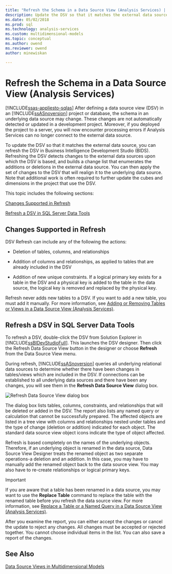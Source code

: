 ```yaml
---
title: "Refresh the Schema in a Data Source View (Analysis Services) | Microsoft Docs"
description: Update the DSV so that it matches the external data source by refreshing the DSV in Business Intelligence Development Studio (BIDS).
ms.date: 05/02/2018
ms.prod: sql
ms.technology: analysis-services
ms.custom: multidimensional-models
ms.topic: conceptual
ms.author: owend
ms.reviewer: owend
author: minewiskan

---
```

# Refresh the Schema in a Data Source View (Analysis Services)
[!INCLUDE[ssas-appliesto-sqlas](../includes/ssas-appliesto-sqlas.md)]
  After defining a data source view (DSV) in an [!INCLUDE[ssASnoversion](../includes/ssasnoversion-md.md)] project or database, the schema in an underlying data source may change. These changes are not automatically detected or updated in a development project. Moreover, if you deployed the project to a server, you will now encounter processing errors if Analysis Services can no longer connect to the external data source.  
  
 To update the DSV so that it matches the external data source, you can refresh the DSV in Business Intelligence Development Studio (BIDS). Refreshing the DSV detects changes to the external data sources upon which the DSV is based, and builds a change list that enumerates the additions or deletions in the external data source. You can then apply the set of changes to the DSV that will realign it to the underlying data source. Note that additional work is often required to further update the cubes and dimensions in the project that use the DSV.  
  
 This topic includes the following sections:  
  
 [Changes Supported in Refresh](#bkmk_changlist)  
  
 [Refresh a DSV in SQL Server Data Tools](#bkmk_DSVrefresh)  
  
##  <a name="bkmk_changlist"></a> Changes Supported in Refresh  
 DSV Refresh can include any of the following the actions:  
  
-   Deletion of tables, columns, and relationships  
  
-   Addition of columns and relationships, as applied to tables that are already included in the DSV  
  
-   Addition of new unique constraints. If a logical primary key exists for a table in the DSV and a physical key is added to the table in the data source, the logical key is removed and replaced by the physical key.  
  
 Refresh never adds new tables to a DSV. If you want to add a new table, you must add it manually. For more information, see [Adding or Removing Tables or Views in a Data Source View &#40;Analysis Services&#41;](../../analysis-services/multidimensional-models/adding-or-removing-tables-or-views-in-a-data-source-view-analysis-services.md).  
  
##  <a name="bkmk_DSVrefresh"></a> Refresh a DSV in SQL Server Data Tools  
 To refresh a DSV, double-click the DSV from Solution Explorer in [!INCLUDE[ssBIDevStudioFull](../includes/ssbidevstudiofull-md.md)].  This launches the DSV designer.  Then click the Refresh Data Source View button in the designer or choose **Refresh** from the Data Source View menu.  
  
 During refresh, [!INCLUDE[ssASnoversion](../includes/ssasnoversion-md.md)] queries all underlying relational data sources to determine whether there have been changes in tables/views which are included in the DSV. If connections can be established to all underlying data sources and there have been any changes, you will see them in the **Refresh Data Source View** dialog box.  
  
 ![Refresh Data Source View dialog box](../../analysis-services/multidimensional-models/media/ssas-olapdsv-refresh.png "Refresh Data Source View dialog box")  
  
 The dialog box lists tables, columns, constraints, and relationships that will be deleted or added in the DSV. The report also lists any named query or calculation that cannot be successfully prepared. The affected objects are listed in a tree view with columns and relationships nested under tables and the type of change (deletion or addition) indicated for each object. The standard data source view object icons indicate the type of object affected.  
  
 Refresh is based completely on the names of the underlying objects. Therefore, if an underlying object is renamed in the data source, Data Source View Designer treats the renamed object as two separate operations-a deletion and an addition. In this case, you may have to manually add the renamed object back to the data source view. You may also have to re-create relationships or logical primary keys.  
  
> [!IMPORTANT]  
>  If you are aware that a table has been renamed in a data source, you may want to use the **Replace Table** command to replace the table with the renamed table before you refresh the data source view. For more information, see [Replace a Table or a Named Query in a Data Source View &#40;Analysis Services&#41;](../../analysis-services/multidimensional-models/replace-a-table-or-a-named-query-in-a-data-source-view-analysis-services.md).  
  
 After you examine the report, you can either accept the changes or cancel the update to reject any changes. All changes must be accepted or rejected together. You cannot choose individual items in the list. You can also save a report of the changes.  
  
## See Also  
 [Data Source Views in Multidimensional Models](../../analysis-services/multidimensional-models/data-source-views-in-multidimensional-models.md)  
  
  
